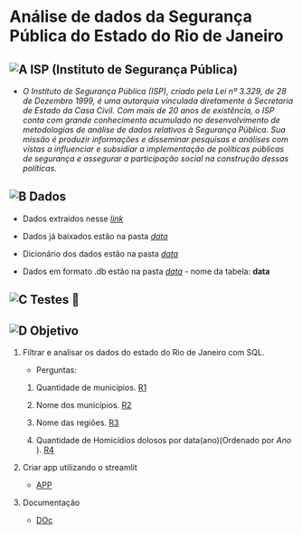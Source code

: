# Análise de dados da Segurança Pública do Estado do Rio de Janeiro

## ![A](https://cdn-icons-png.flaticon.com/24/1085/1085456.png) ISP (Instituto de Segurança Pública)

- *O Instituto de Segurança Pública (ISP), criado pela Lei nº 3.329, de 28 de Dezembro 1999, é uma autarquia vinculada diretamente à Secretaria de Estado da Casa Civil. Com mais de 20 anos de existência, o ISP conta com grande conhecimento acumulado no desenvolvimento de metodologias de análise de dados relativos à Segurança Pública. Sua missão é produzir informações e disseminar pesquisas e análises com vistas a influenciar e subsidiar a implementação de políticas públicas de segurança e assegurar a participação social na construção dessas políticas.*

## ![B](https://cdn-icons-png.flaticon.com/24/9872/9872417.png) Dados

- Dados extraidos nesse *[link](https://www.ispdados.rj.gov.br/Arquivos/BaseMunicipioMensal.csv)*

- Dados já baixados estão na pasta *[data](https://github.com/Prog-LucasAlves/AED_Dados_Seguranca_Publica/tree/main/data/raw_dados)*

- Dicionário dos dados estão na pasta *[data](https://github.com/Prog-LucasAlves/AED_Dados_Seguranca_Publica/tree/main/data/dict_dados)*

- Dados em formato .db estão na pasta *[data](https://github.com/Prog-LucasAlves/AED_Dados_Seguranca_Publica/tree/main/data/db_dados)* - nome da tabela: **data**

## ![C](https://cdn-icons-png.flaticon.com/24/7508/7508991.png) Testes 🚧

## ![D](https://cdn-icons-png.flaticon.com/24/977/977451.png) Objetivo

1. Filtrar e analisar os dados do estado do Rio de Janeiro com SQL.

    - Perguntas:
    01. Quantidade de municípios. [R1](https://github.com/Prog-LucasAlves/AED_Dados_Seguranca_Publica/tree/main/SQL/Respostas%20SQL/R01)

    02. Nome dos municípios. [R2](https://github.com/Prog-LucasAlves/AED_Dados_Seguranca_Publica/tree/main/SQL/Respostas%20SQL/R02)

    03. Nome das regiões. [R3](https://github.com/Prog-LucasAlves/AED_Dados_Seguranca_Publica/tree/main/SQL/Respostas%20SQL/R03)

    04. Quantidade de Homicídios dolosos por data(ano)(Ordenado por *Ano* ). [R4](https://github.com/Prog-LucasAlves/AED_Dados_Seguranca_Publica/tree/main/SQL/Respostas%20SQL/R04)

2. Criar app utilizando o streamlit

    - [APP](https://dadossegurancapublicarj.streamlit.app/)

3. Documentação

    - [DOc](...)
